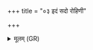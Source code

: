 +++
title = "०३ इदं सदो रोहिणी"

+++
<details><summary>मूलम् (GR)</summary>

इदं सदो रोहिणी रोहितस्य-  
-असौ पन्थाः पृषती येन याति ।  
तां गन्धर्वाः कश्यपा उन् नयन्ति  
तां रक्षन्ति कवयो ऽप्रमादम् ॥
</details>